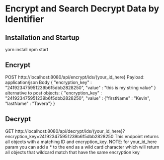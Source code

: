 # Encrypt and Search Decrypt Data by Identifier
## Installation and Startup

yarn install
npm start

## Encrypt
POST http://localhost:8080/api/encrypt/ids/{your_id_here}
Payload: application/json
Body 
{
	"encryption_key" : "241923475951239b6f5dbb2828250",
	"value" : "this is my string value"
}
alternative to post objects:
{
	"encryption_key" : "241923475951239b6f5dbb2828250",
	"value" : {"firstName" : "Kevin", "lastName" : "Tavera"}
}

## Decrypt
GET http://localhost:8080/api/decrypt/ids/{your_id_here}?encryption_key=241923475951239b6f5dbb2828250
This endpoint returns all objects with a matching ID and encryption_key.
NOTE: for your_id_here param you can add a * to the end as a wild card character which will return all objects that wildcard match that have the same encryption key